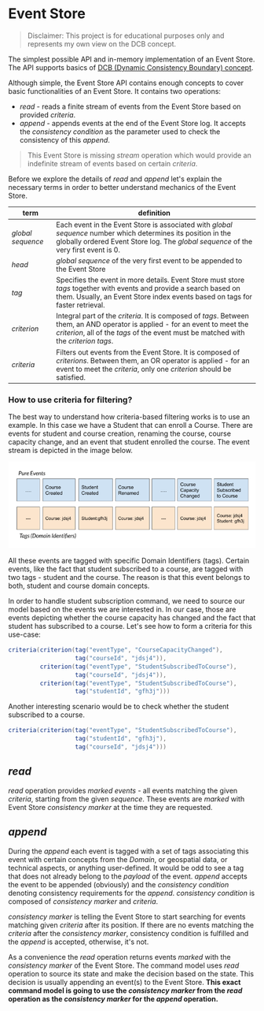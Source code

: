 # Event Store

> Disclaimer: This project is for educational purposes only and represents my own view on the DCB concept.

The simplest possible API and in-memory implementation of an Event Store. The API supports basics of [DCB (Dynamic
Consistency Boundary) concept](https://www.youtube.com/watch?v=IgigmuHHchI).

Although simple, the Event Store API contains enough concepts to cover basic functionalities of an Event Store. It
contains two operations:

* _read_ - reads a finite stream of events from the Event Store based on provided _criteria_.
* _append_ - appends events at the end of the Event Store log. It accepts the _consistency condition_ as the parameter
  used to check the consistency of this _append_.

> This Event Store is missing _stream_ operation which would provide an indefinite stream of events based on certain
> _criteria_.

Before we explore the details of _read_ and _append_ let's explain the necessary terms in order to better understand
mechanics of the Event Store.

| term              | definition                                                                                                                                                                                                            |
|-------------------|-----------------------------------------------------------------------------------------------------------------------------------------------------------------------------------------------------------------------|
| _global sequence_ | Each event in the Event Store is associated with _global sequence_ number which determines its position in the globally ordered Event Store log. The _global sequence_ of the very first event is 0.                  |
| _head_            | _global sequence_ of the very first event to be appended to the Event Store                                                                                                                                           |
| _tag_             | Specifies the event in more details. Event Store must store _tags_ together with events and provide a search based on them. Usually, an Event Store index events based on tags for faster retrieval.                  |
| _criterion_       | Integral part of the _criteria_. It is composed of _tags_. Between them, an AND operator is applied - for an event to meet the _criterion_, all of the _tags_ of the event must be matched with the _criterion tags_. |
| _criteria_        | Filters out events from the Event Store. It is composed of _criterions_. Between them, an OR operator is applied - for an event to meet the _criteria_, only one _criterion_ should be satisfied.                     |

### How to use criteria for filtering?

The best way to understand how criteria-based filtering works is to use an example. In this case we have a Student that
can enroll a Course. There are events for student and course creation, renaming the course, course capacity change, and
an event that student enrolled the course. The event stream is depicted in the image below.

![img.png](img.png)

All these events are tagged with specific Domain Identifiers (tags). Certain events, like the fact that student
subscribed to a course, are tagged with two tags - student and the course. The reason is that this event belongs to
both, student and course domain concepts.

In order to handle student subscription command, we need to source our model based on the events we are interested in.
In our case, those are events depicting whether the course capacity has changed and the fact that student has subscribed
to a course. Let's see how to form a criteria for this use-case:

```java
criteria(criterion(tag("eventType", "CourseCapacityChanged"),
                   tag("courseId", "jdsj4")),
         criterion(tag("eventType", "StudentSubscribedToCourse"),
                   tag("courseId", "jdsj4")),
         criterion(tag("eventType", "StudentSubscribedToCourse"),
                   tag("studentId", "gfh3j")))
```

Another interesting scenario would be to check whether the student subscribed to a course. 

```java
criteria(criterion(tag("eventType", "StudentSubscribedToCourse"),
                   tag("studentId", "gfh3j"),
                   tag("courseId", "jdsj4")))
```

## _read_

_read_ operation provides _marked events_ - all events matching the given _criteria_, starting from the given
_sequence_. These events are _marked_ with Event Store _consistency marker_ at the time they are requested.

## _append_

During the _append_ each event is tagged with a set of tags associating this event with certain concepts from the
_Domain_, or geospatial data, or technical aspects, or anything user-defined. It would be odd to see a tag that does not
already belong to the _payload_ of the event. _append_ accepts the event to be appended (obviously) and the _consistency
condition_ denoting consistency requirements for the _append_. _consistency condition_ is composed of _consistency
marker_ and _criteria_.

_consistency marker_ is telling the Event Store to start searching for events matching given _criteria_ after its
position. If there are no events matching the _criteria_ after the _consistency marker_, consistency condition is
fulfilled and the _append_ is accepted, otherwise, it's not.

As a convenience the _read_ operation returns events _marked_ with the _consistency marker_ of the Event Store. The
command model uses _read_ operation to source its state and make the decision based on the state. This decision is
usually appending an event(s) to the Event Store. **This exact command model is going to use the _consistency marker_
from the _read_ operation as the _consistency marker_ for the _append_ operation.**
